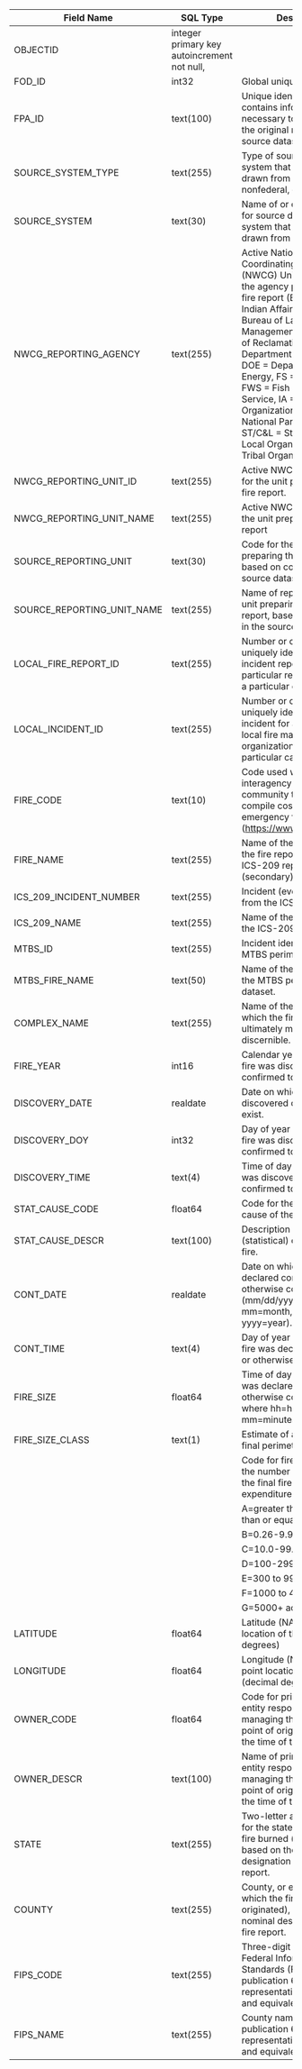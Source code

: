 Field Name                  |  SQL Type       |  Description
----------------------------|-----------------|-------------------------
OBJECTID                    |  integer  primary key   autoincrement  not null,      |
FOD_ID                      |  int32          |  Global unique identifier
FPA_ID                      |  text(100)      |  Unique identifier that contains information necessary to track back to the original record in the source dataset
SOURCE_SYSTEM_TYPE          |  text(255)      |  Type of source database or system that the record was drawn from (federal, nonfederal, or interagency)
SOURCE_SYSTEM               |  text(30)       |  Name of or other identifier for source database or system that the record was drawn from
NWCG_REPORTING_AGENCY       |  text(255)      |  Active National Wildlife Coordinating Group (NWCG)  Unit Identifier for the agency preparing the fire report  (BIA = Bureau of Indian Affairs,  BLM = Bureau of Land Management,  BOR = Bureau of Reclamation,   DOD = Department of Defense,  DOE = Department of Energy,  FS = Forest Service,  FWS = Fish and Wildlife Service,  IA = Interagency Organization,  NPS = National Park Service,  ST/C&L = State, County, or Local Organization  TRIBE = Tribal Organization)
NWCG_REPORTING_UNIT_ID      |  text(255)      |  Active NWCG Unit Identifier for the unit preparing the fire report.
NWCG_REPORTING_UNIT_NAME    |  text(255)      |  Active NWCG Unit Name for the unit preparing the fire report
SOURCE_REPORTING_UNIT       |  text(30)       |  Code for the agency unit preparing the fire report, based on code/name in the source dataset.
SOURCE_REPORTING_UNIT_NAME  |  text(255)      |  Name of reporting agency unit preparing the fire report, based on code/name in the source dataset.
LOCAL_FIRE_REPORT_ID        |  text(255)      |  Number or code that uniquely identifies an incident report for a particular reporting unit and a particular calendar year.
LOCAL_INCIDENT_ID           |  text(255)      |  Number or code that uniquely identifies an incident for a particular local fire management organization within a particular calendar year.
FIRE_CODE                   |  text(10)       |  Code used within the interagency wildland fire community to track and compile cost information for emergency fire suppression (https://www.firecode.gov/).
FIRE_NAME                   |  text(255)      |  Name of the incident, from the fire report (primary) or ICS-209 report (secondary).
ICS_209_INCIDENT_NUMBER     |  text(255)      |  Incident (event) identifier, from the ICS-209 report.
ICS_209_NAME                |  text(255)      |  Name of the incident, from the ICS-209 report.
MTBS_ID                     |  text(255)      |  Incident identifier, from the MTBS perimeter dataset.
MTBS_FIRE_NAME              |  text(50)       |  Name of the incident, from the MTBS perimeter dataset.
COMPLEX_NAME                |  text(255)      |  Name of the complex under which the fire was ultimately managed, when discernible.
FIRE_YEAR                   |  int16          |  Calendar year in which the fire was discovered or confirmed to exist.
DISCOVERY_DATE              |  realdate       |  Date on which the fire was discovered or confirmed to exist.
DISCOVERY_DOY               |  int32          |  Day of year on which the fire was discovered or confirmed to exist.
DISCOVERY_TIME              |  text(4)        |  Time of day that the fire was discovered or confirmed to exist.
STAT_CAUSE_CODE             |  float64        |  Code for the (statistical) cause of the fire.
STAT_CAUSE_DESCR            |  text(100)      |  Description of the (statistical) cause of the fire.
CONT_DATE                   |  realdate       |  Date on which the fire was declared contained or otherwise controlled (mm/dd/yyyy where mm=month, dd=day, and yyyy=year).
CONT_TIME                   |  text(4)        |  Day of year on which the fire was declared contained or otherwise controlled.
FIRE_SIZE                   |  float64        |  Time of day that the fire was declared contained or otherwise controlled (hhmm where hh=hour, mm=minutes).
FIRE_SIZE_CLASS             |  text(1)        |  Estimate of acres within the final perimeter of the fire.
                           |                 |  Code for fire size based on the number of acres within the final fire perimeter expenditures 
                            |                 |  A=greater than 0 but less than or equal to 0.25 acres
                            |                 |  B=0.26-9.9 acres
                            |                 |  C=10.0-99.9 acres
                            |                 |  D=100-299 acres
                            |                 |  E=300 to 999 acres
                            |                 |  F=1000 to 4999 acres
                            |                 |  G=5000+ acres
LATITUDE                    |  float64        |  Latitude (NAD83) for point location of the fire (decimal degrees)
LONGITUDE                   |  float64        |  Longitude (NAD83) for point location of the fire (decimal degrees).
OWNER_CODE                  |  float64        |  Code for primary owner or entity responsible for managing the land at the point of origin of the fire at the time of the incident.
OWNER_DESCR                 |  text(100)      |  Name of primary owner or entity responsible for managing the land at the point of origin of the fire at the time of the incident.
STATE                       |  text(255)      |  Two-letter alphabetic code for the state in which the fire burned (or originated), based on the nominal designation in the fire report.
COUNTY                      |  text(255)      |  County, or equivalent, in which the fire burned (or originated), based on nominal designation in the fire report.
FIPS_CODE                   |  text(255)      |  Three-digit code from the Federal Information Process Standards (FIPS) publication 6-4 for representation of counties and equivalent entities.
FIPS_NAME                   |  text(255)      |  County name from the FIPS publication 6-4 for representation of counties and equivalent entities. 

